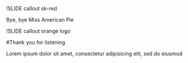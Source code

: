 !SLIDE callout sk-red

Bye, bye Miss American Pie

!SLIDE callout orange logo

#Thank you for listening

Lorem ipsum dolor sit amet, consectetur adipisicing elit, sed do eiusmod